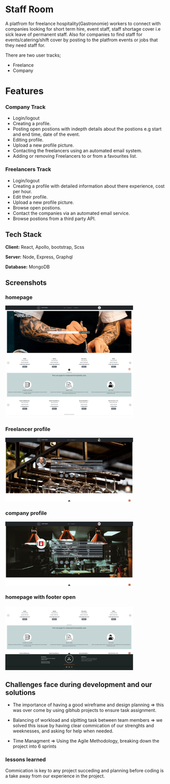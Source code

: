 
# Staff Room    

A platfrom for freelance hospitality(Gastronomie) workers to connect with companies looking for short term hire, event staff, staff shortage cover i.e sick leave of permanent staff. 
Also for companies to find staff for events/catering/shift cover by posting to the platfrom events or jobs that they need staff for. 

There are two user tracks; 
- Freelance
-  Company                               
# Features
### Company Track
- Login/logout
- Creating a profile.
- Posting open postions with indepth details about the postions e.g start and end time, date of the event.
- Editing profile.
- Upload a new profile picture.
- Contacting the freelancers using an automated email system.
- Adding or removing Freelancers to or from a favourites list.
### Freelancers Track
- Login/logout
- Creating a profile with detailed information about there experience, cost per hour. 
- Edit their profile.
- Upload a new profile picture.
- Browse open postions.
- Contact the companies via an automated email service.
- Browse postions from a third party API.
## Tech Stack

**Client:** React, Apollo, bootstrap, Scss 

**Server:** Node, Express, Graphql

**Database:** MongoDB


## Screenshots
### homepage
<img src="public/Screenshots/Hompage.png" width="400"/>

### Freelancer profile
<img src="public/Screenshots/Freelancer.png" width="400"/>

### company profile
<img src="public/Screenshots/Company.png" width="400"/>

### homepage with footer open
<img src="public/Screenshots/Footer.png" width="400"/>


 
## Challenges face during development and our solutions
- The importance of having a good wireframe and design planning =>
  this was over come by using gibhub projects to ensure task assignment.

- Balancing of workload and slpitting task between team members => we solved this issue by having clear commication of our strenghts and weeknesses, and asking for help when needed.
- Time Managment => Using the Agile Methodology, breaking down the project into 6 sprints 

### lessons learned 
Commication is key to any project succeding and planning before coding is a take away from our experience in the project.    


